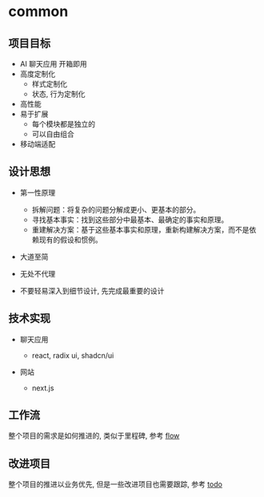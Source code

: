 # common

## 项目目标

- AI 聊天应用 开箱即用
- 高度定制化
  - 样式定制化
  - 状态, 行为定制化
- 高性能
- 易于扩展
  - 每个模块都是独立的
  - 可以自由组合
- 移动端适配

## 设计思想

- 第一性原理

  - 拆解问题：将复杂的问题分解成更小、更基本的部分。
  - 寻找基本事实：找到这些部分中最基本、最确定的事实和原理。
  - 重建解决方案：基于这些基本事实和原理，重新构建解决方案，而不是依赖现有的假设和惯例。

- 大道至简

- 无处不代理

- 不要轻易深入到细节设计, 先完成最重要的设计

## 技术实现

- 聊天应用
  - react, radix ui, shadcn/ui

- 网站
  - next.js

## 工作流

整个项目的需求是如何推进的, 类似于里程碑, 参考 [flow](./docs/flow.md)

## 改进项目

整个项目的推进以业务优先, 但是一些改进项目也需要跟踪, 参考 [todo](./docs/todo.md)
